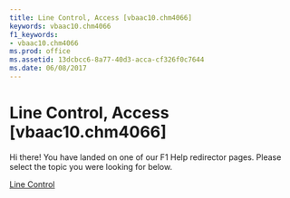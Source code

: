 ```yaml
---
title: Line Control, Access [vbaac10.chm4066]
keywords: vbaac10.chm4066
f1_keywords:
- vbaac10.chm4066
ms.prod: office
ms.assetid: 13dcbcc6-8a77-40d3-acca-cf326f0c7644
ms.date: 06/08/2017
---
```



# Line Control, Access [vbaac10.chm4066]

Hi there! You have landed on one of our F1 Help redirector pages. Please select the topic you were looking for below.

[Line Control](http://msdn.microsoft.com/library/1b3ead4c-84f3-4cbc-7794-8058b2b29dc0%28Office.15%29.aspx)

